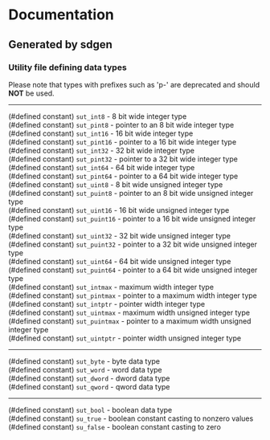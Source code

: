 # Documentation  
## Generated by sdgen
### Utility file defining data types
Please note that types with prefixes such as 'p-' are deprecated and should 
**NOT**
 be used.

---

(#defined constant) `sut_int8` - 8 bit wide integer type  
(#defined constant) `sut_pint8` - pointer to an 8 bit wide integer type  
(#defined constant) `sut_int16` - 16 bit wide integer type  
(#defined constant) `sut_pint16` - pointer to a 16 bit wide integer type  
(#defined constant) `sut_int32` - 32 bit wide integer type  
(#defined constant) `sut_pint32` - pointer to a 32 bit wide integer type  
(#defined constant) `sut_int64` - 64 bit wide integer type  
(#defined constant) `sut_pint64` - pointer to a 64 bit wide integer type  
(#defined constant) `sut_uint8` - 8 bit wide unsigned integer type  
(#defined constant) `sut_puint8` - pointer to an 8 bit wide unsigned integer type  
(#defined constant) `sut_uint16` - 16 bit wide unsigned integer type  
(#defined constant) `sut_puint16` - pointer to a 16 bit wide unsigned integer type  
(#defined constant) `sut_uint32` - 32 bit wide unsigned integer type  
(#defined constant) `sut_puint32` - pointer to a 32 bit wide unsigned integer type  
(#defined constant) `sut_uint64` - 64 bit wide unsigned integer type  
(#defined constant) `sut_puint64` - pointer to a 64 bit wide unsigned integer type  
(#defined constant) `sut_intmax` - maximum width integer type  
(#defined constant) `sut_pintmax` - pointer to a maximum width integer type  
(#defined constant) `sut_intptr` - pointer width integer type  
(#defined constant) `sut_uintmax` - maximum width unsigned integer type  
(#defined constant) `sut_puintmax` - pointer to a maximum width unsigned integer type  
(#defined constant) `sut_uintptr` - pointer width unsigned integer type  

---

(#defined constant) `sut_byte` - byte data type  
(#defined constant) `sut_word` - word data type  
(#defined constant) `sut_dword` - dword data type  
(#defined constant) `sut_qword` - qword data type  

---

(#defined constant) `sut_bool` - boolean data type  
(#defined constant) `su_true` - boolean constant casting to nonzero values  
(#defined constant) `su_false` - boolean constant casting to zero  
